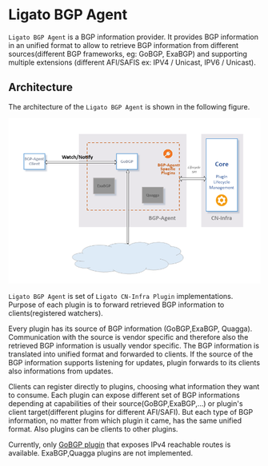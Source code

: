 # Ligato BGP Agent

`Ligato BGP Agent` is a BGP information provider. It provides BGP information in an unified format to allow to retrieve BGP information from different sources(different BGP frameworks, eg: GoBGP, ExaBGP) and supporting multiple extensions (different AFI/SAFIS ex: IPV4 / Unicast, IPV6 / Unicast).
## Architecture

The architecture of the `Ligato BGP Agent` is shown in the following figure.

![arch](docs/imgs/bgpagent.png "High Level Architecture of BGP Agent")

`Ligato BGP Agent` is set of `Ligato CN-Infra Plugin` implementations. Purpose of each plugin is to forward retrieved BGP information to clients(registered watchers). 

Every plugin has its source of BGP information (GoBGP,ExaBGP, Quagga). Communication with the source is vendor specific and therefore also the retrieved BGP information is usually vendor specific. The BGP information is translated into unified format and forwarded to clients. If the source of the BGP information supports listening for updates, plugin forwards to its clients also informations from updates.

Clients can register directly to plugins, choosing what information they want to consume. Each plugin can expose different set of BGP informations depending at capabilities of their source(GoBGP,ExaBGP,...) or plugin's client target(different plugins for different AFI/SAFI). But each type of BGP information, no matter from which plugin it came, has the same unified format. Also plugins can be clients to other plugins.

Currently, only [GoBGP plugin](bgp/gobgp/README.md) that exposes IPv4 reachable routes is available. ExaBGP,Quagga plugins are not implemented.


